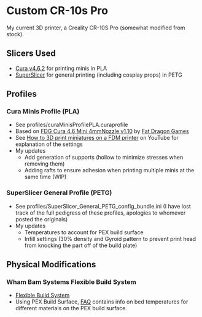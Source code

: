 # Custom CR-10s Pro
My current 3D printer, a Creality CR-10S Pro (somewhat modified from stock).

## Slicers Used

- [Cura v4.6.2](https://ultimaker.com/software/ultimaker-cura) for printing minis in PLA
- [SuperSlicer](https://github.com/supermerill/SuperSlicer) for general printing (including cosplay props) in PETG

## Profiles

### Cura Minis Profile (PLA)

- See profiles/curaMinisProfilePLA.curaprofile
- Based on [FDG Cura 4.6 Mini 4mmNozzle v1.10](https://www.dropbox.com/sh/vr9lkpjt6zw7s8s/AABhWEJUda0HREKn2GxWmOfSa/Cura%204.6/FDG_Cura4_6_Mini_4mmNozzle_V1-10.curaprofile?dl=0) by [Fat Dragon Games](http://www.fatdragongames.com/fdgfiles/)
- See [How to 3D print miniatures on a FDM printer](https://www.youtube.com/watch?v=AqEWl51s9Rw) on YouTube for explanation of the settings
- My updates
    - Add generation of supports (hollow to minimize stresses when removing them)
	- Adding rafts to ensure adhesion when printing multiple minis at the same time (WIP)
	
### SuperSlicer General Profile (PETG)

- See profiles/SuperSlicer_General_PETG_config_bundle.ini (I have lost track of the full pedigress of these profiles, apologies to whomever posted the originals)
- My updates
	- Temperatures to account for PEX build surface
	- Infill settings (30% density and Gyroid pattern to prevent print head from knocking the part off of the build plate)

## Physical Modifications

### Wham Bam Systems Flexible Build System

- [Flexible Build System](https://whambamsystems.com/flexible-build-system) 
- Using PEX Build Surface, [FAQ](https://whambamsystems.com/blog/f/build-surface-differences-settings-tips-and-maintenance) contains info on bed temperatures for different materials on the PEX build surface.

